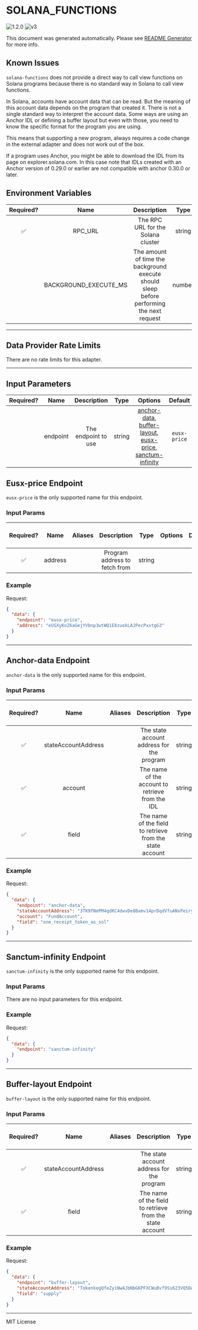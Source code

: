 # SOLANA_FUNCTIONS

![1.2.0](https://img.shields.io/github/package-json/v/smartcontractkit/external-adapters-js?filename=packages/sources/solana-functions/package.json) ![v3](https://img.shields.io/badge/framework%20version-v3-blueviolet)

This document was generated automatically. Please see [README Generator](../../scripts#readme-generator) for more info.

## Known Issues

`solana-functions` does not provide a direct way to call view functions on
Solana programs because there is no standard way in Solana to call view
functions.

In Solana, accounts have account data that can be read. But the meaning of this
account data depends on the program that created it. There is not a single
standard way to interpret the account data. Some ways are using an Anchor IDL
or defining a buffer layout but even with those, you need to know the specific
format for the program you are using.

This means that supporting a new program, always requires a code change in the
external adapter and does not work out of the box.

If a program uses Anchor, you might be able to download the IDL from its page
on explorer.solana.com. In this case note that IDLs created with an Anchor
version of 0.29.0 or earlier are not compatible with anchor 0.30.0 or later.

## Environment Variables

| Required? |         Name          |                                        Description                                        |  Type  | Options | Default |
| :-------: | :-------------------: | :---------------------------------------------------------------------------------------: | :----: | :-----: | :-----: |
|    ✅     |        RPC_URL        |                            The RPC URL for the Solana cluster                             | string |         |         |
|           | BACKGROUND_EXECUTE_MS | The amount of time the background execute should sleep before performing the next request | number |         | `1000`  |

---

## Data Provider Rate Limits

There are no rate limits for this adapter.

---

## Input Parameters

| Required? |   Name   |     Description     |  Type  |                                                                              Options                                                                               |   Default    |
| :-------: | :------: | :-----------------: | :----: | :----------------------------------------------------------------------------------------------------------------------------------------------------------------: | :----------: |
|           | endpoint | The endpoint to use | string | [anchor-data](#anchor-data-endpoint), [buffer-layout](#buffer-layout-endpoint), [eusx-price](#eusx-price-endpoint), [sanctum-infinity](#sanctum-infinity-endpoint) | `eusx-price` |

## Eusx-price Endpoint

`eusx-price` is the only supported name for this endpoint.

### Input Params

| Required? |  Name   | Aliases |          Description          |  Type  | Options | Default | Depends On | Not Valid With |
| :-------: | :-----: | :-----: | :---------------------------: | :----: | :-----: | :-----: | :--------: | :------------: |
|    ✅     | address |         | Program address to fetch from | string |         |         |            |                |

### Example

Request:

```json
{
  "data": {
    "endpoint": "eusx-price",
    "address": "eUSXyKoZ6aGejYVbnp3wtWQ1E8zuokLAJPecPxxtgG3"
  }
}
```

---

## Anchor-data Endpoint

`anchor-data` is the only supported name for this endpoint.

### Input Params

| Required? |        Name         | Aliases |                       Description                        |  Type  | Options | Default | Depends On | Not Valid With |
| :-------: | :-----------------: | :-----: | :------------------------------------------------------: | :----: | :-----: | :-----: | :--------: | :------------: |
|    ✅     | stateAccountAddress |         |        The state account address for the program         | string |         |         |            |                |
|    ✅     |       account       |         |     The name of the account to retrieve from the IDL     | string |         |         |            |                |
|    ✅     |        field        |         | The name of the field to retrieve from the state account | string |         |         |            |                |

### Example

Request:

```json
{
  "data": {
    "endpoint": "anchor-data",
    "stateAccountAddress": "3TK9fNePM4qdKC4dwvDe8Bamv14prDqdVfuANxPeiryb",
    "account": "FundAccount",
    "field": "one_receipt_token_as_sol"
  }
}
```

---

## Sanctum-infinity Endpoint

`sanctum-infinity` is the only supported name for this endpoint.

### Input Params

There are no input parameters for this endpoint.

### Example

Request:

```json
{
  "data": {
    "endpoint": "sanctum-infinity"
  }
}
```

---

## Buffer-layout Endpoint

`buffer-layout` is the only supported name for this endpoint.

### Input Params

| Required? |        Name         | Aliases |                       Description                        |  Type  | Options | Default | Depends On | Not Valid With |
| :-------: | :-----------------: | :-----: | :------------------------------------------------------: | :----: | :-----: | :-----: | :--------: | :------------: |
|    ✅     | stateAccountAddress |         |        The state account address for the program         | string |         |         |            |                |
|    ✅     |        field        |         | The name of the field to retrieve from the state account | string |         |         |            |                |

### Example

Request:

```json
{
  "data": {
    "endpoint": "buffer-layout",
    "stateAccountAddress": "TokenkegQfeZyiNwAJbNbGKPFXCWuBvf9Ss623VQ5DA",
    "field": "supply"
  }
}
```

---

MIT License
